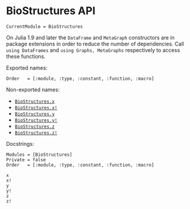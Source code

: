 # BioStructures API

```@meta
CurrentModule = BioStructures
```

On Julia 1.9 and later the `DataFrame` and `MetaGraph` constructors are in package extensions in order to reduce the number of dependencies.
Call `using DataFrames` and `using Graphs, MetaGraphs` respectively to access these functions.

Exported names:
```@index
Order   = [:module, :type, :constant, :function, :macro]
```

Non-exported names:
- [`BioStructures.x`](@ref)
- [`BioStructures.x!`](@ref)
- [`BioStructures.y`](@ref)
- [`BioStructures.y!`](@ref)
- [`BioStructures.z`](@ref)
- [`BioStructures.z!`](@ref)

Docstrings:
```@autodocs
Modules = [BioStructures]
Private = false
Order   = [:module, :type, :constant, :function, :macro]
```
```@docs
x
x!
y
y!
z
z!
```
